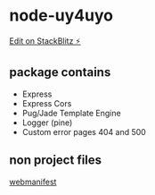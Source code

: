 # node-uy4uyo

[Edit on StackBlitz ⚡️](https://stackblitz.com/edit/node-uy4uyo)

## package contains

 * Express
 * Express Cors
 * Pug/Jade Template Engine
 * Logger (pine)
 * Custom error pages 404 and 500

## non project files

[webmanifest](static/favicon_io/site.webmanifest)
